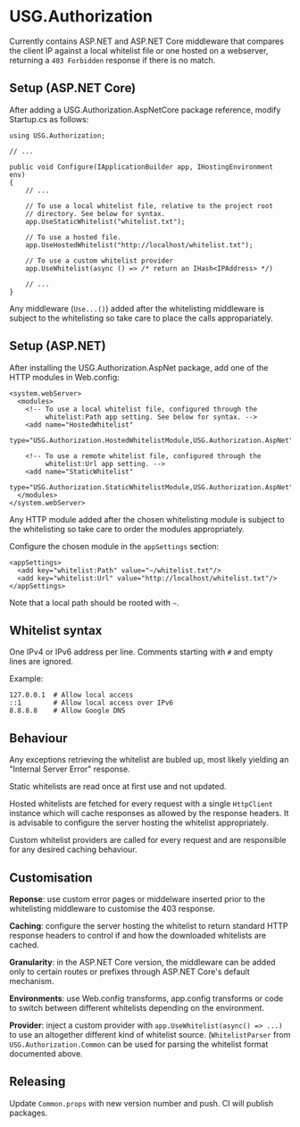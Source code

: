 USG.Authorization
=================
Currently contains ASP.NET and ASP.NET Core middleware that compares the
client IP against a local whitelist file or one hosted on a webserver,
returning a `403 Forbidden` response if there is no match.

Setup (ASP.NET Core)
--------------------
After adding a USG.Authorization.AspNetCore package reference, modify Startup.cs
as follows:

    using USG.Authorization;

    // ...

    public void Configure(IApplicationBuilder app, IHostingEnvironment env)
    {
        // ...

        // To use a local whitelist file, relative to the project root
        // directory. See below for syntax.
        app.UseStaticWhitelist("whitelist.txt");

        // To use a hosted file.
        app.UseHostedWhitelist("http://localhost/whitelist.txt");

        // To use a custom whitelist provider
        app.UseWhitelist(async () => /* return an IHash<IPAddress> */)

        // ...
    }

Any middleware (`Use...()`) added after the whitelisting middleware is subject
to the whitelisting so take care to place the calls appropariately.

Setup (ASP.NET)
---------------
After installing the USG.Authorization.AspNet package, add one of the HTTP modules
in Web.config:

    <system.webServer>
      <modules>
        <!-- To use a local whitelist file, configured through the
             whitelist:Path app setting. See below for syntax. -->
        <add name="HostedWhitelist"
             type="USG.Authorization.HostedWhitelistModule,USG.Authorization.AspNet"/>

        <!-- To use a remote whitelist file, configured through the
             whitelist:Url app setting. -->
        <add name="StaticWhitelist"
             type="USG.Authorization.StaticWhitelistModule,USG.Authorization.AspNet"/>
      </modules>
    </system.webServer>

Any HTTP module added after the chosen whitelisting module is subject to the
whitelisting so take care to order the modules appropriately.

Configure the chosen module in the `appSettings` section:

    <appSettings>
      <add key="whitelist:Path" value="~/whitelist.txt"/>
      <add key="whitelist:Url" value="http://localhost/whitelist.txt"/>
    </appSettings>

Note that a local path should be rooted with `~`.

Whitelist syntax
----------------
One IPv4 or IPv6 address per line. Comments starting with `#` and empty lines
are ignored.

Example:

    127.0.0.1  # Allow local access
    ::1        # Allow local access over IPv6
    8.8.8.8    # Allow Google DNS

Behaviour
---------
Any exceptions retrieving the whitelist are bubled up, most likely yielding an
"Internal Server Error" response.

Static whitelists are read once at first use and not updated.

Hosted whitelists are fetched for every request with a single `HttpClient`
instance which will cache responses as allowed by the response headers. It
is advisable to configure the server hosting the whitelist appropriately.

Custom whitelist providers are called for every request and are responsible
for any desired caching behaviour.

Customisation
-------------
**Reponse**: use custom error pages or middelware inserted prior to the
whitelisting middleware to customise the 403 response.

**Caching**: configure the server hosting the whitelist to return standard
HTTP response headers to control if and how the downloaded whitelists are
cached.

**Granularity**: in the ASP.NET Core version, the middleware can be added
only to certain routes or prefixes  through ASP.NET Core's default mechanism.

**Environments**: use Web.config transforms, app.config transforms or code to
switch between different whitelists depending on the environment.

**Provider**: inject a custom provider with `app.UseWhitelist(async() => ...)`
to use an altogether different kind of whitelist source. (`WhitelistParser`
from `USG.Authorization.Common` can be used for parsing the whitelist format
documented above.

Releasing
---------
Update `Common.props` with new version number and push. CI will publish
packages.
